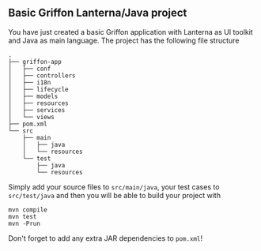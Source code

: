 Basic Griffon Lanterna/Java project
-----------------------------------

You have just created a basic Griffon application with Lanterna as UI toolkit
and Java as main language. The project has the following file structure

    .
    ├── griffon-app
    │   ├── conf
    │   ├── controllers
    │   ├── i18n
    │   ├── lifecycle
    │   ├── models
    │   ├── resources
    │   ├── services
    │   └── views
    ├── pom.xml
    └── src
        ├── main
        │   ├── java
        │   └── resources
        └── test
            ├── java
            └── resources

Simply add your source files to `src/main/java`, your test cases to
`src/test/java` and then you will be able to build your project with

    mvn compile
    mvn test
    mvn -Prun

Don't forget to add any extra JAR dependencies to `pom.xml`!
